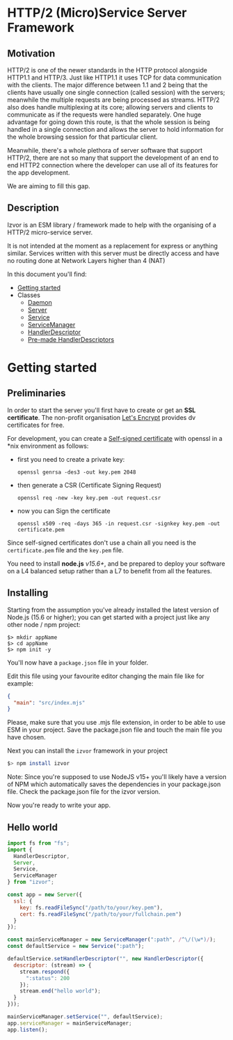# HTTP/2 (Micro)Service Server Framework

## Motivation

HTTP/2 is one of the newer standards in the HTTP protocol alongside HTTP1.1 and HTTP/3. Just like HTTP1.1 it uses TCP
for data communication with the clients. The major difference between 1.1 and 2 being that the clients have usually one
single connection (called session) with the servers; meanwhile the multiple requests are being processed as streams.
HTTP/2 also does handle multiplexing at its core; allowing servers and clients to communicate as if the requests were
handled separately. One huge advantage for going down this route, is that the whole session is being handled in a single
connection and allows the server to hold information for the whole browsing session for that particular client.

Meanwhile, there's a whole plethora of server software that support HTTP/2, there are not so many that support the
development of an end to end HTTP2 connection where the developer can use all of its features for the app development.

We are aiming to fill this gap.

## Description

Izvor is an ESM library / framework made to help with the organising of a HTTP/2 micro-service server.

It is not intended at the moment as a replacement for express or anything similar. Services written with this server
must be directly access and have no routing done at Network Layers higher than 4 (NAT)

In this document you'll find:

- [Getting started](#getting-started)
- Classes
  - [Daemon](https://github.com/zalter-io/izvor/blob/main/docs/daemon.md)
  - [Server](https://github.com/zalter-io/izvor/blob/main/docs/server.md)
  - [Service](https://github.com/zalter-io/izvor/blob/main/docs/service.md)
  - [ServiceManager](https://github.com/zalter-io/izvor/blob/main/docs/service-manager.md)
  - [HandlerDescriptor](https://github.com/zalter-io/izvor/blob/main/docs/descriptor-descriptor.md)
  - [Pre-made HandlerDescriptors](https://github.com/zalter-io/izvor/blob/main/docs/premade-descriptor-descriptors.md)


# Getting started

## Preliminaries

In order to start the server you'll first have to create or get an __SSL certificate__. The non-profit
organisation [Let's Encrypt](https://letsencrypt.org) provides dv certificates for free.

For development, you can create a [Self-signed certificate](https://en.wikipedia.org/wiki/Self-signed_certificate) with
openssl in a *nix environment as follows:
- first you need to create a private key:
  ```shell
  openssl genrsa -des3 -out key.pem 2048
  ```
- then generate a CSR (Certificate Signing Request)
  ```shell
  openssl req -new -key key.pem -out request.csr
  ```
- now you can Sign the certificate
  ```shell
  openssl x509 -req -days 365 -in request.csr -signkey key.pem -out certificate.pem
  ```

Since self-signed certificates don't use a chain all you need is the `certificate.pem` file and the `key.pem` file.

You need to install __node.js__ *v15.6+*, and be prepared to deploy your software on a L4 balanced setup rather than a
L7 to benefit from all the features.

## Installing

Starting from the assumption you've already installed the latest version of Node.js (15.6 or higher); you can get
started with a project just like any other node / npm project:

```shell
$> mkdir appName
$> cd appName
$> npm init -y
```

You'll now have a ```package.json``` file in your folder.

Edit this file using your favourite editor changing the main file like for example:

```json
{
  "main": "src/index.mjs"
}
```

Please, make sure that you use .mjs file extension, in order to be able to use ESM in your project. Save the
package.json file and touch the main file you have chosen.

Next you can install the `izvor` framework in your project

```bash
$> npm install izvor
```

Note: Since you're supposed to use NodeJS v15+ you'll likely have a version of NPM which automatically saves the
dependencies in your package.json file. Check the package.json file for the izvor version.

Now you're ready to write your app.

## Hello world

```javascript
import fs from "fs";
import {
  HandlerDescriptor,
  Server,
  Service,
  ServiceManager
} from "izvor";

const app = new Server({
  ssl: {
    key: fs.readFileSync("/path/to/your/key.pem"),
    cert: fs.readFileSync("/path/to/your/fullchain.pem")
  }
});

const mainServiceManager = new ServiceManager(":path", /^\/(\w*)/);
const defaultService = new Service(":path");

defaultService.setHandlerDescriptor("", new HandlerDescriptor({
  descriptor: (stream) => {
    stream.respond({
      ":status": 200
    });
    stream.end("hello world");
  }
}));

mainServiceManager.setService("", defaultService);
app.serviceManager = mainServiceManager;
app.listen();

```
